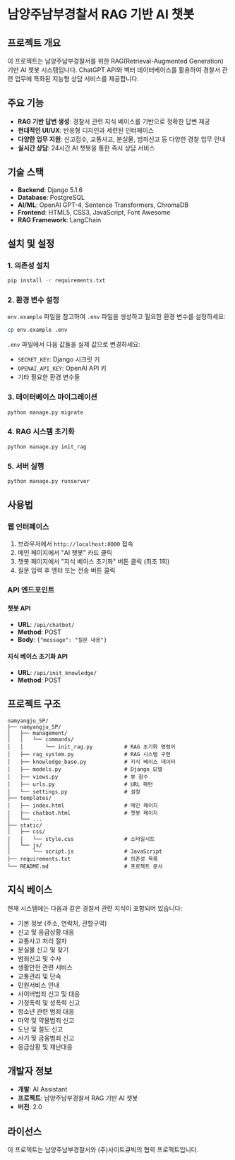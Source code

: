 # 남양주남부경찰서 RAG 기반 AI 챗봇

## 프로젝트 개요

이 프로젝트는 남양주남부경찰서를 위한 RAG(Retrieval-Augmented Generation) 기반 AI 챗봇 시스템입니다. ChatGPT API와 벡터 데이터베이스를 활용하여 경찰서 관련 업무에 특화된 지능형 상담 서비스를 제공합니다.

## 주요 기능

- **RAG 기반 답변 생성**: 경찰서 관련 지식 베이스를 기반으로 정확한 답변 제공
- **현대적인 UI/UX**: 반응형 디자인과 세련된 인터페이스
- **다양한 업무 지원**: 신고접수, 교통사고, 분실물, 범죄신고 등 다양한 경찰 업무 안내
- **실시간 상담**: 24시간 AI 챗봇을 통한 즉시 상담 서비스

## 기술 스택

- **Backend**: Django 5.1.6
- **Database**: PostgreSQL
- **AI/ML**: OpenAI GPT-4, Sentence Transformers, ChromaDB
- **Frontend**: HTML5, CSS3, JavaScript, Font Awesome
- **RAG Framework**: LangChain

## 설치 및 설정

### 1. 의존성 설치

```bash
pip install -r requirements.txt
```

### 2. 환경 변수 설정

`env.example` 파일을 참고하여 `.env` 파일을 생성하고 필요한 환경 변수를 설정하세요:

```bash
cp env.example .env
```

`.env` 파일에서 다음 값들을 실제 값으로 변경하세요:
- `SECRET_KEY`: Django 시크릿 키
- `OPENAI_API_KEY`: OpenAI API 키
- 기타 필요한 환경 변수들

### 3. 데이터베이스 마이그레이션

```bash
python manage.py migrate
```

### 4. RAG 시스템 초기화

```bash
python manage.py init_rag
```

### 5. 서버 실행

```bash
python manage.py runserver
```

## 사용법

### 웹 인터페이스

1. 브라우저에서 `http://localhost:8000` 접속
2. 메인 페이지에서 "AI 챗봇" 카드 클릭
3. 챗봇 페이지에서 "지식 베이스 초기화" 버튼 클릭 (최초 1회)
4. 질문 입력 후 엔터 또는 전송 버튼 클릭

### API 엔드포인트

#### 챗봇 API
- **URL**: `/api/chatbot/`
- **Method**: POST
- **Body**: `{"message": "질문 내용"}`

#### 지식 베이스 초기화 API
- **URL**: `/api/init_knowledge/`
- **Method**: POST

## 프로젝트 구조

```
namyangju_SP/
├── namyangju_SP/
│   ├── management/
│   │   └── commands/
│   │       └── init_rag.py          # RAG 초기화 명령어
│   ├── rag_system.py                # RAG 시스템 구현
│   ├── knowledge_base.py            # 지식 베이스 데이터
│   ├── models.py                    # Django 모델
│   ├── views.py                     # 뷰 함수
│   ├── urls.py                      # URL 패턴
│   └── settings.py                  # 설정
├── templates/
│   ├── index.html                   # 메인 페이지
│   ├── chatbot.html                 # 챗봇 페이지
│   └── ...
├── static/
│   ├── css/
│   │   └── style.css                # 스타일시트
│   └── js/
│       └── script.js                # JavaScript
├── requirements.txt                 # 의존성 목록
└── README.md                        # 프로젝트 문서
```

## 지식 베이스

현재 시스템에는 다음과 같은 경찰서 관련 지식이 포함되어 있습니다:

- 기본 정보 (주소, 연락처, 관할구역)
- 신고 및 응급상황 대응
- 교통사고 처리 절차
- 분실물 신고 및 찾기
- 범죄신고 및 수사
- 생활안전 관련 서비스
- 교통관리 및 단속
- 민원서비스 안내
- 사이버범죄 신고 및 대응
- 가정폭력 및 성폭력 신고
- 청소년 관련 범죄 대응
- 마약 및 약물범죄 신고
- 도난 및 절도 신고
- 사기 및 금융범죄 신고
- 응급상황 및 재난대응

## 개발자 정보

- **개발**: AI Assistant
- **프로젝트**: 남양주남부경찰서 RAG 기반 AI 챗봇
- **버전**: 2.0

## 라이선스

이 프로젝트는 남양주남부경찰서와 (주)사이트큐빅의 협력 프로젝트입니다.
